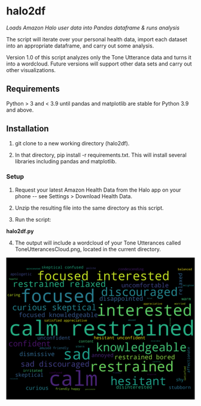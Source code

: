 # halo2df
_Loads Amazon Halo user data into Pandas dataframe &amp; runs analysis_

The script will iterate over your personal health data, import each dataset into an appropriate dataframe, and carry out some analysis.

Version 1.0 of this script  analyzes only the Tone Utterance data and turns it into a wordcloud. Future versions will support other data sets and carry out other visualizations.

## Requirements

Python > 3 and < 3.9 until pandas and matplotlib are stable for Python 3.9 and above.

## Installation

1.  git clone to a new working directory (halo2df).

2.  In that directory, pip install -r requirements.txt.  This will install several libraries including pandas and matplotlib.

### Setup

1. Request your latest Amazon Health Data from the Halo app on your phone -- see Settings > Download Health Data.

2. Unzip the resulting file into the same directory as this script.

3.  Run the script:

**halo2df.py**

4. The output will include a wordcloud of your Tone Utterances called ToneUtterancesCloud.png, located in the current directory.

![Tone Utterance](https://github.com/fredzannarbor/halo2df/blob/main/ToneUtterancesCloud.png)